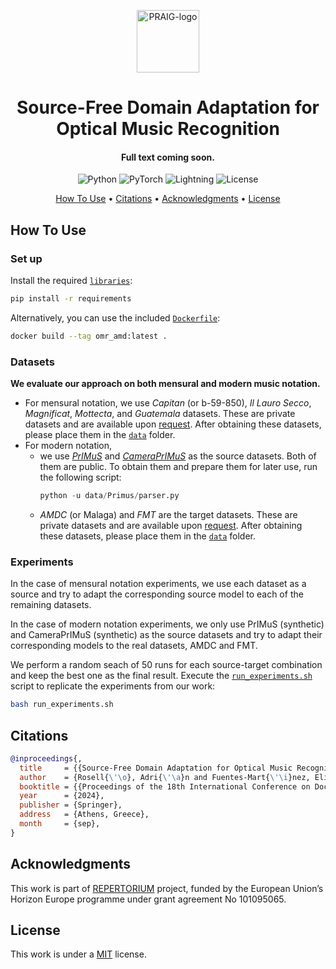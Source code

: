 <p align='center'>
  <a href='https://praig.ua.es/'><img src='https://i.imgur.com/Iu7CvC1.png' alt='PRAIG-logo' width='100'></a>
</p>

<h1 align='center'>Source-Free Domain Adaptation for Optical Music Recognition</h1>

<h4 align='center'>Full text coming soon<a href='' target='_blank'></a>.</h4>

<p align='center'>
  <img src='https://img.shields.io/badge/python-3.10.0-orange' alt='Python'>
  <img src='https://img.shields.io/badge/PyTorch-%23EE4C2C.svg?style=flat&logo=PyTorch&logoColor=white' alt='PyTorch'>
  <img src='https://img.shields.io/badge/-Lightning-792ee5?logo=pytorchlightning&logoColor=white' alt='Lightning'>
  <img src='https://img.shields.io/static/v1?label=License&message=MIT&color=blue' alt='License'>
</p>

<p align='center'>
  <!---<a href='#about'>About</a> •--->
  <a href='#how-to-use'>How To Use</a> •
  <a href='#citations'>Citations</a> •
  <a href='#acknowledgments'>Acknowledgments</a> •
  <a href='#license'>License</a>
</p>

<!---
## About
--->


## How To Use

### Set up

Install the required [`libraries`](requirements.txt):
```bash
pip install -r requirements
```

Alternatively, you can use the included [`Dockerfile`](Dockerfile):
```bash
docker build --tag omr_amd:latest .
```

### Datasets

**We evaluate our approach on both mensural and modern music notation.**
- For mensural notation, we use *Capitan* (or b-59-850), *Il Lauro Secco*, *Magnificat*, *Mottecta*, and *Guatemala* datasets. These are private datasets and are available upon [request](mailto:malfaro@dlsi.ua.es). After obtaining these datasets, please place them in the [`data`](data) folder.
- For modern notation, 
    - we use [*PrIMuS*](https://grfia.dlsi.ua.es/primus/) and [*CameraPrIMuS*](https://grfia.dlsi.ua.es/primus/) as the source datasets. Both of them are public. To obtain them and prepare them for later use, run the following script:
        ```python
        python -u data/Primus/parser.py
        ```
    - *AMDC* (or Malaga) and *FMT* are the target datasets. These are private datasets and are available upon [request](mailto:malfaro@dlsi.ua.es). After obtaining these datasets, please place them in the [`data`](data) folder. 


### Experiments

In the case of mensural notation experiments, we use each dataset as a source and try to adapt the corresponding source model to each of the remaining datasets.

In the case of modern notation experiments, we only use PrIMuS (synthetic) and CameraPrIMuS (synthetic) as the source datasets and try to adapt their corresponding models to the real datasets, AMDC and FMT.

We perform a random seach of 50 runs for each source-target combination and keep the best one as the final result. Execute the [`run_experiments.sh`](run_experiments.sh) script to replicate the experiments from our work:

```bash 
bash run_experiments.sh
```


## Citations

```bibtex
@inproceedings{,
  title     = {{Source-Free Domain Adaptation for Optical Music Recognition}},
  author    = {Rosell{\'\o}, Adri{\'\a}n and Fuentes-Mart{\'\i}nez, Eliseo and Alfaro-Contreras, Mar{\'\i}a and Rizo, David and Calvo-Zaragoza, Jorge},
  booktitle = {{Proceedings of the 18th International Conference on Document Analysis and Recognition}},
  year      = {2024},
  publisher = {Springer},
  address   = {Athens, Greece},
  month     = {sep},
}
```

## Acknowledgments

This work is part of [REPERTORIUM](https://odratek.com/project/repertorium/) project, funded by the European Union’s Horizon Europe programme under grant agreement No 101095065.


## License

This work is under a [MIT](LICENSE) license.
